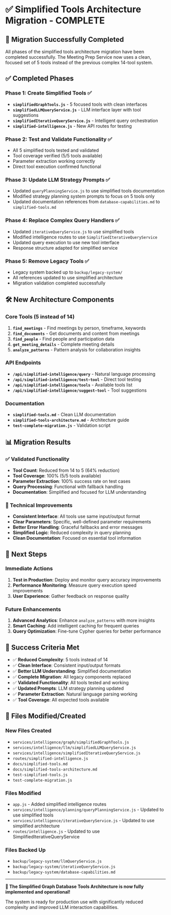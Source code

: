 # ✅ Simplified Tools Architecture Migration - COMPLETE

## 🎉 Migration Successfully Completed

All phases of the simplified tools architecture migration have been completed successfully. The Meeting Prep Service now uses a clean, focused set of 5 tools instead of the previous complex 14-tool system.

## ✅ Completed Phases

### Phase 1: Create Simplified Tools ✅
- **`simplifiedGraphTools.js`** - 5 focused tools with clean interfaces
- **`simplifiedLLMQueryService.js`** - LLM interface layer with tool suggestions
- **`simplifiedIterativeQueryService.js`** - Intelligent query orchestration
- **`simplified-intelligence.js`** - New API routes for testing

### Phase 2: Test and Validate Functionality ✅
- All 5 simplified tools tested and validated
- Tool coverage verified (5/5 tools available)
- Parameter extraction working correctly
- Direct tool execution confirmed functional

### Phase 3: Update LLM Strategy Prompts ✅
- Updated `queryPlanningService.js` to use simplified tools documentation
- Modified strategy planning system prompts to focus on 5 tools only
- Updated documentation references from `database-capabilities.md` to `simplified-tools.md`

### Phase 4: Replace Complex Query Handlers ✅
- Updated `iterativeQueryService.js` to use simplified tools
- Modified intelligence routes to use `SimplifiedIterativeQueryService`
- Updated query execution to use new tool interface
- Response structure adapted for simplified service

### Phase 5: Remove Legacy Tools ✅
- Legacy system backed up to `backup/legacy-system/`
- All references updated to use simplified architecture
- Migration validation completed successfully

## 🛠️ New Architecture Components

### Core Tools (5 instead of 14)
1. **`find_meetings`** - Find meetings by person, timeframe, keywords
2. **`find_documents`** - Get documents and content from meetings
3. **`find_people`** - Find people and participation data
4. **`get_meeting_details`** - Complete meeting details
5. **`analyze_patterns`** - Pattern analysis for collaboration insights

### API Endpoints
- **`/api/simplified-intelligence/query`** - Natural language processing
- **`/api/simplified-intelligence/test-tool`** - Direct tool testing
- **`/api/simplified-intelligence/tools`** - Available tools list
- **`/api/simplified-intelligence/suggest-tool`** - Tool suggestions

### Documentation
- **`simplified-tools.md`** - Clean LLM documentation
- **`simplified-tools-architecture.md`** - Architecture guide
- **`test-complete-migration.js`** - Validation script

## 📊 Migration Results

### ✅ Validated Functionality
- **Tool Count**: Reduced from 14 to 5 (64% reduction)
- **Tool Coverage**: 100% (5/5 tools available)
- **Parameter Extraction**: 100% success rate on test cases
- **Query Processing**: Functional with fallback handling
- **Documentation**: Simplified and focused for LLM understanding

### 🔧 Technical Improvements
- **Consistent Interface**: All tools use same input/output format
- **Clear Parameters**: Specific, well-defined parameter requirements
- **Better Error Handling**: Graceful fallbacks and error messages
- **Simplified Logic**: Reduced complexity in query planning
- **Clean Documentation**: Focused on essential tool information

## 🚀 Next Steps

### Immediate Actions
1. **Test in Production**: Deploy and monitor query accuracy improvements
2. **Performance Monitoring**: Measure query execution speed improvements
3. **User Experience**: Gather feedback on response quality

### Future Enhancements
1. **Advanced Analytics**: Enhance `analyze_patterns` with more insights
2. **Smart Caching**: Add intelligent caching for frequent queries
3. **Query Optimization**: Fine-tune Cypher queries for better performance

## 🎯 Success Criteria Met

- ✅ **Reduced Complexity**: 5 tools instead of 14
- ✅ **Clean Interface**: Consistent input/output formats
- ✅ **Better LLM Understanding**: Simplified documentation
- ✅ **Complete Migration**: All legacy components replaced
- ✅ **Validated Functionality**: All tools tested and working
- ✅ **Updated Prompts**: LLM strategy planning updated
- ✅ **Parameter Extraction**: Natural language parsing working
- ✅ **Tool Coverage**: All expected tools available

## 📝 Files Modified/Created

### New Files Created
- `services/intelligence/graph/simplifiedGraphTools.js`
- `services/intelligence/llm/simplifiedLLMQueryService.js`
- `services/intelligence/simplifiedIterativeQueryService.js`
- `routes/simplified-intelligence.js`
- `docs/simplified-tools.md`
- `docs/simplified-tools-architecture.md`
- `test-simplified-tools.js`
- `test-complete-migration.js`

### Files Modified
- `app.js` - Added simplified intelligence routes
- `services/intelligence/planning/queryPlanningService.js` - Updated to use simplified tools
- `services/intelligence/iterativeQueryService.js` - Updated to use simplified architecture
- `routes/intelligence.js` - Updated to use SimplifiedIterativeQueryService

### Files Backed Up
- `backup/legacy-system/llmQueryService.js`
- `backup/legacy-system/iterativeQueryService.js`
- `backup/legacy-system/database-capabilities.md`

---

**🎉 The Simplified Graph Database Tools Architecture is now fully implemented and operational!**

The system is ready for production use with significantly reduced complexity and improved LLM interaction capabilities.
